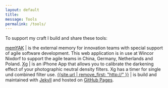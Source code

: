```yaml
---
layout: default
title:
message: Tools
permalink: /tools/
---
```

To support my craft I build and share these tools:

[memYAK]({{site.url}}/memyak) | is the external memory for innovation teams with special support of agile software development. This web application is in use at Wincor Nixdorf to support the agile teams in China, Germany, Netherlands and Poland.
[Xg]({{site.url}}/xg) | is an iPhone App that allows you to calibrate the darkening effect of your photographic neutral density filters. Xg has a timer for single und combined filter use.
[{{site.url | remove_first: "http://" }}](/) | is build and maintained with [Jekyll](http://jekyllrb.com) and hosted on [GitHub Pages](https://pages.github.com).
